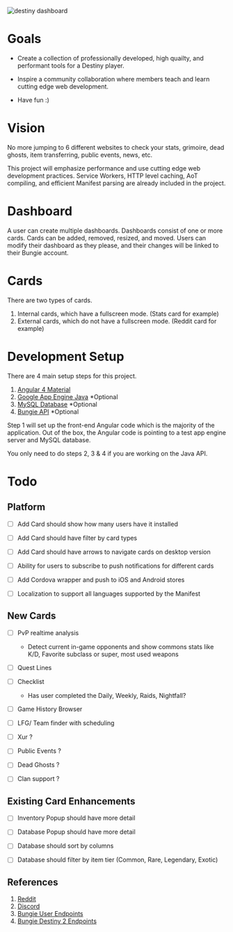 ![destiny dashboard](https://www.destinydashboard.net/favicon.ico "Destiny Dashboard")

# Goals
- Create a collection of professionally developed, high quailty, and performant tools for a Destiny player.

- Inspire a community collaboration where members teach and learn cutting edge web development.

- Have fun :)

# Vision

No more jumping to 6 different websites to check your stats, grimoire, dead ghosts, item transferring, public events, news, etc.

This project will emphasize performance and use cutting edge web development practices. Service Workers, HTTP level caching, AoT compiling, and efficient Manifest parsing are already included in the project.

# Dashboard
A user can create multiple dashboards. Dashboards consist of one or more cards. Cards can be added, removed, resized, and moved. Users can modify their dashboard as they please, and their changes will be linked to their Bungie account.

# Cards
There are two types of cards.
1. Internal cards, which have a fullscreen mode. (Stats card for example)
2. External cards, which do not have a fullscreen mode. (Reddit card for example)


# Development Setup
There are 4 main setup steps for this project.

1. [Angular 4 Material](https://github.com/lax20attack/destiny-dashboard/wiki/Angular-4-Setup)
2. [Google App Engine Java](https://github.com/lax20attack/destiny-dashboard/wiki/Google-App-Engine-Java-Setup) *Optional
3. [MySQL Database](https://github.com/lax20attack/destiny-dashboard/wiki/MySQL-Database-Setup) *Optional
4. [Bungie API](https://github.com/lax20attack/destiny-dashboard/wiki/Bungie-API-Setup) *Optional

Step 1 will set up the front-end Angular code which is the majority of the application. Out of the box, the Angular code is pointing to a test app engine server and MySQL database. 

You only need to do steps 2, 3 & 4 if you are working on the Java API.


# Todo
## Platform
- [ ] Add Card should show how many users have it installed
- [ ] Add Card should have filter by card types
- [ ] Add Card should have arrows to navigate cards on desktop version
- [ ] Ability for users to subscribe to push notifications for different cards
- [ ] Add Cordova wrapper and push to iOS and Android stores
- [ ] Localization to support all languages supported by the Manifest


## New Cards
- [ ] PvP realtime analysis
    - Detect current in-game opponents and show commons stats like K/D, Favorite subclass or super, most used weapons
- [ ] Quest Lines 
- [ ] Checklist
    - Has user completed the Daily, Weekly, Raids, Nightfall?
- [ ] Game History Browser
- [ ] LFG/ Team finder with scheduling
- [ ] Xur ?
- [ ] Public Events ?
- [ ] Dead Ghosts ?
- [ ] Clan support ?


## Existing Card Enhancements
- [ ] Inventory Popup should have more detail
- [ ] Database Popup should have more detail
- [ ] Database should sort by columns
- [ ] Database should filter by item tier (Common, Rare, Legendary, Exotic)


## References
1. [Reddit](https://www.reddit.com/r/DestinyDashboard/)
2. [Discord](https://discord.gg/A5fPSTa)
3. [Bungie User Endpoints](https://www.bungie.net/platform/User/help/)
4. [Bungie Destiny 2 Endpoints](https://www.bungie.net/platform/Destiny2/help/)